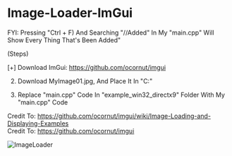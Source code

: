 # Image-Loader-ImGui

FYI: Pressing "Ctrl + F) And Searching "//Added" In My "main.cpp" Will Show Every Thing That's Been Added"

(Steps)

[+] Download ImGui: https://github.com/ocornut/imgui

2. Download MyImage01.jpg, And Place It In "C:"

3. Replace "main.cpp" Code In "example_win32_directx9" Folder With My "main.cpp" Code



Credit To: https://github.com/ocornut/imgui/wiki/Image-Loading-and-Displaying-Examples  
Credit To: https://github.com/ocornut/imgui

![ImageLoader](https://github.com/user-attachments/assets/37ca4ac0-94fe-4849-b36e-9d834fdd61f7)
